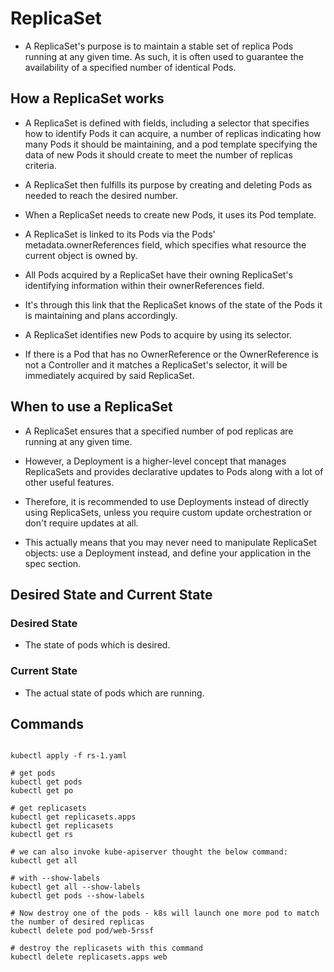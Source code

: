 # ReplicaSet

- A ReplicaSet's purpose is to maintain a stable set of replica Pods running at any given time. As such, it is often used to guarantee the availability of a specified number of identical Pods.

## How a ReplicaSet works

- A ReplicaSet is defined with fields, including a selector that specifies how to identify Pods it can acquire, a number of replicas indicating how many Pods it should be maintaining, and a pod template specifying the data of new Pods it should create to meet the number of replicas criteria.
- A ReplicaSet then fulfills its purpose by creating and deleting Pods as needed to reach the desired number.
- When a ReplicaSet needs to create new Pods, it uses its Pod template.

- A ReplicaSet is linked to its Pods via the Pods' metadata.ownerReferences field, which specifies what resource the current object is owned by.
- All Pods acquired by a ReplicaSet have their owning ReplicaSet's identifying information within their ownerReferences field.
- It's through this link that the ReplicaSet knows of the state of the Pods it is maintaining and plans accordingly.

- A ReplicaSet identifies new Pods to acquire by using its selector.
- If there is a Pod that has no OwnerReference or the OwnerReference is not a Controller and it matches a ReplicaSet's selector, it will be immediately acquired by said ReplicaSet.

## When to use a ReplicaSet

- A ReplicaSet ensures that a specified number of pod replicas are running at any given time.
- However, a Deployment is a higher-level concept that manages ReplicaSets and provides declarative updates to Pods along with a lot of other useful features.
- Therefore, it is recommended to use Deployments instead of directly using ReplicaSets, unless you require custom update orchestration or don't require updates at all.

- This actually means that you may never need to manipulate ReplicaSet objects: use a Deployment instead, and define your application in the spec section.

## Desired State and Current State

### Desired State

- The state of pods which is desired.

### Current State

- The actual state of pods which are running.

## Commands

```shell

kubectl apply -f rs-1.yaml

# get pods
kubectl get pods
kubectl get po

# get replicasets
kubectl get replicasets.apps
kubectl get replicasets
kubectl get rs

# we can also invoke kube-apiserver thought the below command:
kubectl get all

# with --show-labels
kubectl get all --show-labels
kubectl get pods --show-labels

# Now destroy one of the pods - k8s will launch one more pod to match the number of desired replicas
kubectl delete pod pod/web-5rssf

# destroy the replicasets with this command
kubectl delete replicasets.apps web

```
